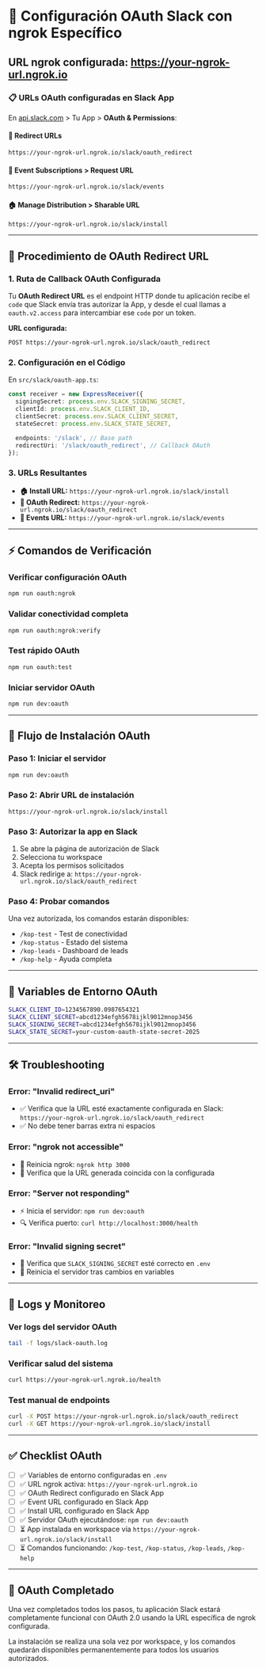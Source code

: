 # 🎯 Configuración OAuth Slack con ngrok Específico

## URL ngrok configurada: https://your-ngrok-url.ngrok.io

### 📋 URLs OAuth configuradas en Slack App

En [api.slack.com](https://api.slack.com/apps) > Tu App > **OAuth & Permissions**:

#### 🔗 Redirect URLs

```
https://your-ngrok-url.ngrok.io/slack/oauth_redirect
```

#### 📨 Event Subscriptions > Request URL

```
https://your-ngrok-url.ngrok.io/slack/events
```

#### 🏠 Manage Distribution > Sharable URL

```
https://your-ngrok-url.ngrok.io/slack/install
```

---

## 🚀 Procedimiento de OAuth Redirect URL

### 1. Ruta de Callback OAuth Configurada

Tu **OAuth Redirect URL** es el endpoint HTTP donde tu aplicación recibe el `code` que Slack envía tras autorizar la App, y desde el cual llamas a `oauth.v2.access` para intercambiar ese `code` por un token.

**URL configurada:**

```
POST https://your-ngrok-url.ngrok.io/slack/oauth_redirect
```

### 2. Configuración en el Código

En `src/slack/oauth-app.ts`:

```typescript
const receiver = new ExpressReceiver({
  signingSecret: process.env.SLACK_SIGNING_SECRET,
  clientId: process.env.SLACK_CLIENT_ID,
  clientSecret: process.env.SLACK_CLIENT_SECRET,
  stateSecret: process.env.SLACK_STATE_SECRET,

  endpoints: '/slack', // Base path
  redirectUri: '/slack/oauth_redirect', // Callback OAuth
});
```

### 3. URLs Resultantes

- **🏠 Install URL:** `https://your-ngrok-url.ngrok.io/slack/install`
- **🔄 OAuth Redirect:** `https://your-ngrok-url.ngrok.io/slack/oauth_redirect`
- **📨 Events URL:** `https://your-ngrok-url.ngrok.io/slack/events`

---

## ⚡ Comandos de Verificación

### Verificar configuración OAuth

```bash
npm run oauth:ngrok
```

### Validar conectividad completa

```bash
npm run oauth:ngrok:verify
```

### Test rápido OAuth

```bash
npm run oauth:test
```

### Iniciar servidor OAuth

```bash
npm run dev:oauth
```

---

## 🎯 Flujo de Instalación OAuth

### Paso 1: Iniciar el servidor

```bash
npm run dev:oauth
```

### Paso 2: Abrir URL de instalación

```
https://your-ngrok-url.ngrok.io/slack/install
```

### Paso 3: Autorizar la app en Slack

1. Se abre la página de autorización de Slack
2. Selecciona tu workspace
3. Acepta los permisos solicitados
4. Slack redirige a: `https://your-ngrok-url.ngrok.io/slack/oauth_redirect`

### Paso 4: Probar comandos

Una vez autorizada, los comandos estarán disponibles:

- `/kop-test` - Test de conectividad
- `/kop-status` - Estado del sistema
- `/kop-leads` - Dashboard de leads
- `/kop-help` - Ayuda completa

---

## 🔧 Variables de Entorno OAuth

```bash
SLACK_CLIENT_ID=1234567890.0987654321
SLACK_CLIENT_SECRET=abcd1234efgh5678ijkl9012mnop3456
SLACK_SIGNING_SECRET=abcd1234efgh5678ijkl9012mnop3456
SLACK_STATE_SECRET=your-custom-oauth-state-secret-2025
```

---

## 🛠️ Troubleshooting

### Error: "Invalid redirect_uri"

- ✅ Verifica que la URL esté exactamente configurada en Slack: `https://your-ngrok-url.ngrok.io/slack/oauth_redirect`
- ✅ No debe tener barras extra ni espacios

### Error: "ngrok not accessible"

- 🔄 Reinicia ngrok: `ngrok http 3000`
- 📍 Verifica que la URL generada coincida con la configurada

### Error: "Server not responding"

- ⚡ Inicia el servidor: `npm run dev:oauth`
- 🔍 Verifica puerto: `curl http://localhost:3000/health`

### Error: "Invalid signing secret"

- 🔑 Verifica que `SLACK_SIGNING_SECRET` esté correcto en `.env`
- 🔄 Reinicia el servidor tras cambios en variables

---

## 📝 Logs y Monitoreo

### Ver logs del servidor OAuth

```bash
tail -f logs/slack-oauth.log
```

### Verificar salud del sistema

```bash
curl https://your-ngrok-url.ngrok.io/health
```

### Test manual de endpoints

```bash
curl -X POST https://your-ngrok-url.ngrok.io/slack/oauth_redirect
curl -X GET https://your-ngrok-url.ngrok.io/slack/install
```

---

## ✅ Checklist OAuth

- [ ] ✅ Variables de entorno configuradas en `.env`
- [ ] ✅ URL ngrok activa: `https://your-ngrok-url.ngrok.io`
- [ ] ✅ OAuth Redirect configurado en Slack App
- [ ] ✅ Event URL configurado en Slack App
- [ ] ✅ Install URL configurado en Slack App
- [ ] ✅ Servidor OAuth ejecutándose: `npm run dev:oauth`
- [ ] ⏳ App instalada en workspace vía `https://your-ngrok-url.ngrok.io/slack/install`
- [ ] ⏳ Comandos funcionando: `/kop-test`, `/kop-status`, `/kop-leads`, `/kop-help`

---

## 🎉 OAuth Completado

Una vez completados todos los pasos, tu aplicación Slack estará completamente funcional con OAuth 2.0 usando la URL específica de ngrok configurada.

La instalación se realiza una sola vez por workspace, y los comandos quedarán disponibles permanentemente para todos los usuarios autorizados.

